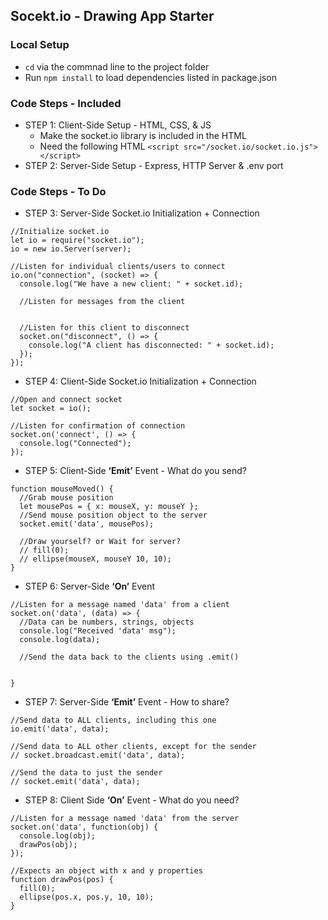 ## Socekt.io - Drawing App Starter

### Local Setup
- `cd` via the commnad line to the project folder
- Run `npm install` to load dependencies listed in package.json

### Code Steps - Included
- STEP 1:	Client-Side Setup - HTML, CSS, & JS
  - Make the socket.io library is included in the HTML
  - Need the following HTML `<script src="/socket.io/socket.io.js"></script>`
- STEP 2:	Server-Side Setup - Express, HTTP Server & .env port

### Code Steps - To Do
- STEP 3:	Server-Side Socket.io Initialization + Connection
```
//Initialize socket.io
let io = require("socket.io");
io = new io.Server(server);
```
```
//Listen for individual clients/users to connect
io.on("connection", (socket) => {
  console.log("We have a new client: " + socket.id);
  
  //Listen for messages from the client


  //Listen for this client to disconnect
  socket.on("disconnect", () => {
    console.log("A client has disconnected: " + socket.id);
  });
});
```

- STEP 4:	Client-Side Socket.io Initialization + Connection
```
//Open and connect socket
let socket = io();
```
```
//Listen for confirmation of connection
socket.on('connect', () => {
  console.log("Connected");
});
```

- STEP 5:	Client-Side **‘Emit’** Event - What do you send?
```
function mouseMoved() {
  //Grab mouse position
  let mousePos = { x: mouseX, y: mouseY };
  //Send mouse position object to the server
  socket.emit('data', mousePos);

  //Draw yourself? or Wait for server?
  // fill(0);
  // ellipse(mouseX, mouseY 10, 10);
}
```

- STEP 6:	Server-Side **‘On’** Event
```
//Listen for a message named 'data' from a client
socket.on('data', (data) => {
  //Data can be numbers, strings, objects
  console.log("Received 'data' msg");
  console.log(data);

  //Send the data back to the clients using .emit()


}
```

- STEP 7:	Server-Side **‘Emit’** Event - How to share?
```
//Send data to ALL clients, including this one
io.emit('data', data);

//Send data to ALL other clients, except for the sender
// socket.broadcast.emit('data', data);

//Send the data to just the sender
// socket.emit('data', data);
```

- STEP 8:	Client Side **‘On’** Event - What do you need?
```
//Listen for a message named 'data' from the server
socket.on('data', function(obj) {
  console.log(obj);
  drawPos(obj);
});
```
```
//Expects an object with x and y properties
function drawPos(pos) {
  fill(0);
  ellipse(pos.x, pos.y, 10, 10);
}
```
